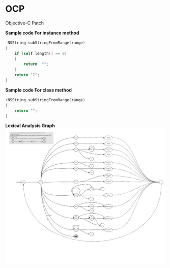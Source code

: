 # OCP
Objective-C Patch

**Sample code For instance method**

```Objective-C++
-NSString.subStringFromRange(range)
{
	if (self.length() == 0)
	{
		return  "";
	}
	return "1";
}
```	

**Sample code For class method**

```Objective-C++
+NSString.subStringFromRange(range)
{
	return "";
}
```

**Lexical Analysis Graph**
 ![image](https://github.com/shuice/OCP/raw/master/lexicalAnalysisGraph.png)
